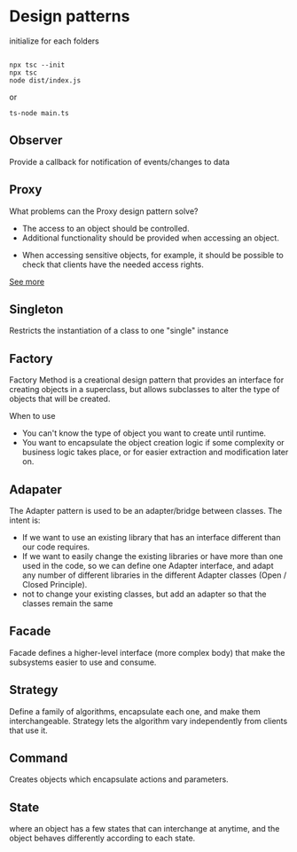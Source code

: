 # Design patterns


initialize for each folders
```shell

npx tsc --init
npx tsc
node dist/index.js
```

or 

```
ts-node main.ts

```



## Observer
 Provide a callback for notification of events/changes to data
## Proxy 
What problems can the Proxy design pattern solve? 

* The access to an object should be controlled.
* Additional functionality should be provided when accessing an object.
- When accessing sensitive objects, for example, it should be possible to check that clients have the needed access rights.

[See more](https://en.wikipedia.org/wiki/Proxy_pattern)

## Singleton

Restricts the instantiation of a class to one "single" instance


## Factory
Factory Method is a creational design pattern that provides an interface for creating objects in a superclass, but allows subclasses to alter the type of objects that will be created.
 
When to use
* You can't know the type of object you want to create until runtime.
* You want to encapsulate the object creation logic if some complexity or business logic takes place, or for easier extraction and modification later on.

## Adapater
The Adapter pattern is used to be an adapter/bridge between classes. The intent is:

* If we want to use an existing library that has an interface different than our code requires.
* If we want to easily change the existing libraries or have more than one used in the code, so we can define one Adapter interface, and adapt any number of different libraries in the different Adapter classes (Open / Closed Principle).
* not to change your existing classes, but add an adapter so that the classes remain the same


## Facade

Facade defines a higher-level interface (more complex body) that make the subsystems easier to use and consume.

## Strategy

Define a family of algorithms, encapsulate each one, and make them interchangeable. Strategy lets the algorithm vary independently from clients that use it.

## Command

Creates objects which encapsulate actions and parameters.

## State
 where an object has a few states that can interchange at anytime, and the object behaves differently according to each state.